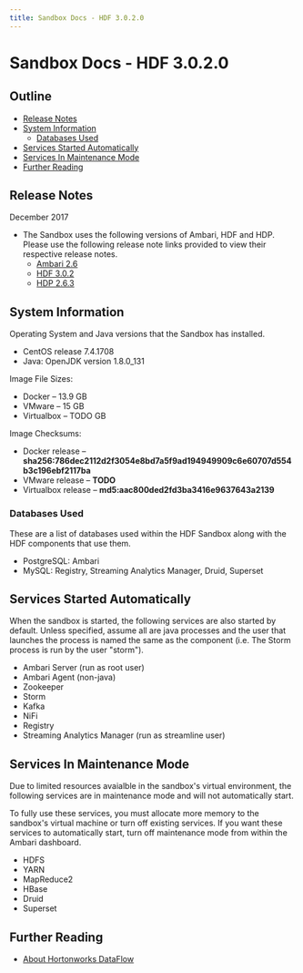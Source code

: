 ```yaml
---
title: Sandbox Docs - HDF 3.0.2.0
---
```


# Sandbox Docs - HDF 3.0.2.0

## Outline

-   [Release Notes](#release-notes)
-   [System Information](#system-information)
    -   [Databases Used](#databases-used)
-   [Services Started Automatically](#services-started-automatically)
-   [Services In Maintenance Mode](#services-in-maintenance-mode)
-   [Further Reading](#further-reading)

## Release Notes

December 2017
-   The Sandbox uses the following versions of Ambari, HDF and HDP. Please use the following release note links provided to view their respective release notes.
    -   [Ambari 2.6](https://docs.hortonworks.com/HDPDocuments/Ambari-2.6.0.0/bk_ambari-release-notes/content/ch_relnotes-ambari-2.6.0.0.html)
    -   [HDF 3.0.2](https://docs.hortonworks.com/HDPDocuments/HDF3/HDF-3.0.2/bk_release-notes/content/ch_hdf_relnotes.html)
    -   [HDP 2.6.3](https://docs.hortonworks.com/HDPDocuments/HDP2/HDP-2.6.3/bk_release-notes/content/ch_relnotes.html)

## System Information

Operating System and Java versions that the Sandbox has installed.
-   CentOS release 7.4.1708
-   Java: OpenJDK version 1.8.0_131

Image File Sizes:
-   Docker – 13.9 GB
-   VMware – 15 GB
-   Virtualbox – TODO GB

Image Checksums:
-   Docker release – **sha256:786dec2112d2f3054e8bd7a5f9ad194949909c6e60707d554b3c196ebf2117ba**
-   VMware release – **TODO**
-   Virtualbox release – **md5:aac800ded2fd3ba3416e9637643a2139**

### Databases Used

These are a list of databases used within the HDF Sandbox along with the HDF components that use them.

-   PostgreSQL: Ambari
-   MySQL: Registry, Streaming Analytics Manager, Druid, Superset

## Services Started Automatically

When the sandbox is started, the following services are also started by default. Unless specified, assume all are java processes and the user that launches the process is named the same as the component (i.e. The Storm process is run by the user "storm").

-   Ambari Server (run as root user)
-   Ambari Agent (non-java)
-   Zookeeper
-   Storm
-   Kafka
-   NiFi
-   Registry
-   Streaming Analytics Manager (run as streamline user)

## Services In Maintenance Mode

Due to limited resources avaialble in the sandbox's virtual environment, the following services are in maintenance mode and will not automatically start.

To fully use these services, you must allocate more memory to the sandbox's virtual machine or turn off existing services.  If you want these services to automatically start, turn off maintenance mode from within the Ambari dashboard.

-   HDFS
-   YARN
-   MapReduce2
-   HBase
-   Druid
-   Superset

## Further Reading
-   [About Hortonworks DataFlow](https://hortonworks.com/products/data-center/hdf/)
